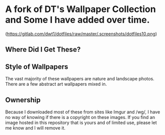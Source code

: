 # A fork of DT's Wallpaper Collection and Some I have added over time.

(https://gitlab.com/dwt1/dotfiles/raw/master/.screenshots/dotfiles10.png) 

## Where Did I Get These?


## Style of Wallpapers

The vast majority of these wallpapers are nature and landscape photos.  There are a few abstract art wallpapers mixed in.

## Ownership

Because I downloaded most of these from sites like Imgur and /wg/, I have no way of knowing if there is a copyright on these images. If you find an image hosted in this repository that is yours and of limited use, please let me know and I will remove it.
